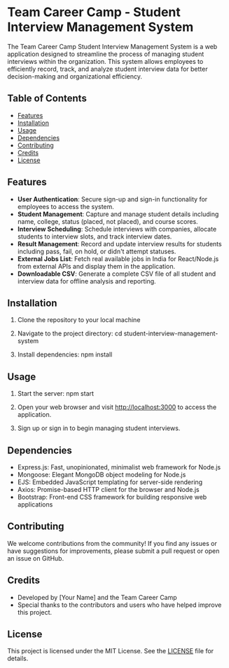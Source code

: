 # Team Career Camp - Student Interview Management System

The Team Career Camp Student Interview Management System is a web application designed to streamline the process of managing student interviews within the organization. This system allows employees to efficiently record, track, and analyze student interview data for better decision-making and organizational efficiency.

## Table of Contents

- [Features](#features)
- [Installation](#installation)
- [Usage](#usage)
- [Dependencies](#dependencies)
- [Contributing](#contributing)
- [Credits](#credits)
- [License](#license)

## Features

- **User Authentication**: Secure sign-up and sign-in functionality for employees to access the system.
- **Student Management**: Capture and manage student details including name, college, status (placed, not placed), and course scores.
- **Interview Scheduling**: Schedule interviews with companies, allocate students to interview slots, and track interview dates.
- **Result Management**: Record and update interview results for students including pass, fail, on hold, or didn't attempt statuses.
- **External Jobs List**: Fetch real available jobs in India for React/Node.js from external APIs and display them in the application.
- **Downloadable CSV**: Generate a complete CSV file of all student and interview data for offline analysis and reporting.

## Installation

1. Clone the repository to your local machine

2. Navigate to the project directory:
cd student-interview-management-system

3. Install dependencies:
npm install

## Usage

1. Start the server:
npm start

2. Open your web browser and visit [http://localhost:3000](http://localhost:3000) to access the application.
3. Sign up or sign in to begin managing student interviews.

## Dependencies

- Express.js: Fast, unopinionated, minimalist web framework for Node.js
- Mongoose: Elegant MongoDB object modeling for Node.js
- EJS: Embedded JavaScript templating for server-side rendering
- Axios: Promise-based HTTP client for the browser and Node.js
- Bootstrap: Front-end CSS framework for building responsive web applications

## Contributing

We welcome contributions from the community! If you find any issues or have suggestions for improvements, please submit a pull request or open an issue on GitHub.

## Credits

- Developed by [Your Name] and the Team Career Camp
- Special thanks to the contributors and users who have helped improve this project.

## License

This project is licensed under the MIT License. See the [LICENSE](LICENSE) file for details.
